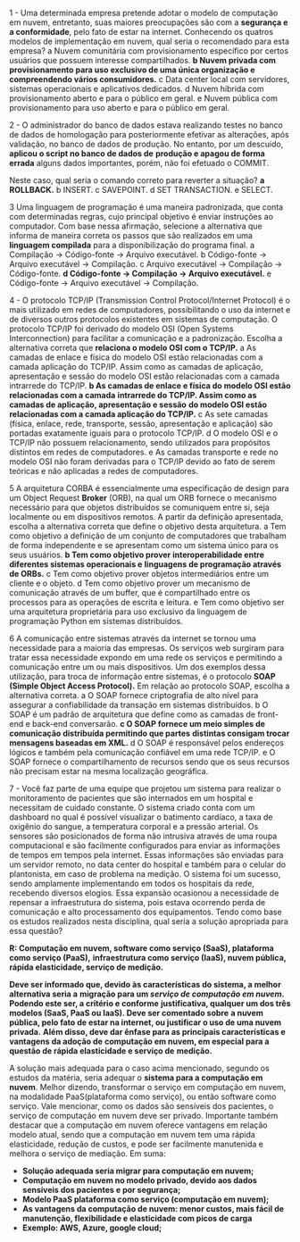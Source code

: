1 - Uma determinada empresa pretende adotar o modelo de computação em nuvem,
entretanto, suas maiores preocupações são com a **segurança e a conformidade**, pelo fato
de estar na internet. Conhecendo os quatros modelos de implementação em nuvem, qual
seria o recomendado para esta empresa?
a Nuvem comunitária com provisionamento específico por certos usuários que
possuem interesse compartilhados.
**b Nuvem privada com provisionamento para uso exclusivo de uma única organização e**
**compreendendo vários consumidores.**
c Data center local com servidores, sistemas operacionais e aplicativos dedicados.
d Nuvem híbrida com provisionamento aberto e para o público em geral.
e Nuvem pública com provisionamento para uso aberto e para o público em geral.

2 - O administrador do banco de dados estava realizando testes no banco de dados de
homologação para posteriormente efetivar as alterações, após validação, no banco de
dados de produção. No entanto, por um descuido, **aplicou o script no banco de dados de**
**produção e apagou de forma errada** alguns dados importantes, porém, não foi efetuado o
COMMIT.

Neste caso, qual seria o comando correto para reverter a situação?
**a ROLLBACK.**
b INSERT.
c SAVEPOINT.
d SET TRANSACTION.
e SELECT.

3 Uma linguagem de programação é uma maneira padronizada, que conta com
determinadas regras, cujo principal objetivo é enviar instruções ao computador.
Com base nessa afirmação, selecione a alternativa que informa de maneira correta os
passos que são realizados em uma **linguagem compilada** para a disponibilização do
programa final.
a Compilação -> Código-fonte -> Arquivo executável.
b Código-fonte -> Arquivo executável -> Compilação.
c Arquivo executável -> Compilação -> Código-fonte.
**d Código-fonte -> Compilação -> Arquivo executável.**
e Código-fonte -> Arquivo executável -> Compilação.

4 - O protocolo TCP/IP (Transmission Control Protocol/Internet Protocol) é o mais utilizado em
redes de computadores, possibilitando o uso da internet e de diversos outros protocolos
existentes em sistemas de computação. O protocolo TCP/IP foi derivado do modelo OSI
(Open Systems Interconnection) para facilitar a comunicação e a padronização.
Escolha a alternativa correta que **relaciona o modelo OSI com o TCP/IP.**
a As camadas de enlace e física do modelo OSI estão relacionadas com a camada
aplicação do TCP/IP. Assim como as camadas de aplicação, apresentação e sessão
do modelo OSI estão relacionadas com a camada intrarrede do TCP/IP.
**b As camadas de enlace e física do modelo OSI estão relacionadas com a camada**
**intrarrede do TCP/IP. Assim como as camadas de aplicação, apresentação e sessão**
**do modelo OSI estão relacionadas com a camada aplicação do TCP/IP.**
c As sete camadas (física, enlace, rede, transporte, sessão, apresentação e aplicação)
são portadas exatamente iguais para o protocolo TCP/IP.
d O modelo OSI e o TCP/IP não possuem relacionamento, sendo utilizados para
propósitos distintos em redes de computadores.
e As camadas transporte e rede no modelo OSI não foram derivadas para o TCP/IP
devido ao fato de serem teóricas e não aplicadas a redes de computadores.

5 A arquitetura CORBA é essencialmente uma especificação de design para um Object
Request **Broker** (ORB), na qual um ORB fornece o mecanismo necessário para que
objetos distribuídos se comuniquem entre si, seja localmente ou em dispositivos remotos.
A partir da definição apresentada, escolha a alternativa correta que define o objetivo desta
arquitetura.
a Tem como objetivo a definição de um conjunto de computadores que trabalham de
forma independente e se apresentam como um sistema único para os seus usuários.
**b Tem como objetivo prover interoperabilidade entre diferentes sistemas operacionais e**
**linguagens de programação através de ORBs.**
c Tem como objetivo prover objetos intermediários entre um cliente e o objeto.
d Tem como objetivo prover um mecanismo de comunicação através de um buffer, que
é compartilhado entre os processos para as operações de escrita e leitura.
e Tem como objetivo ser uma arquitetura proprietária para uso exclusivo da linguagem
de programação Python em sistemas distribuídos.


6 A comunicação entre sistemas através da internet se tornou uma necessidade para a
maioria das empresas. Os serviços web surgiram para tratar essa necessidade expondo
em uma rede os serviços e permitindo a comunicação entre um ou mais dispositivos. Um
dos exemplos dessa utilização, para troca de informação entre sistemas, é o protocolo
**SOAP (Simple Object Access Protocol).**
Em relação ao protocolo SOAP, escolha a alternativa correta.
a O SOAP fornece criptografia de alto nível para assegurar a confiabilidade da
transação em sistemas distribuídos.
b O SOAP é um padrão de arquitetura que define como as camadas de front-end e
back-end conversarão.
**c O SOAP fornece um meio simples de comunicação distribuída permitindo que partes**
**distintas consigam trocar mensagens baseadas em XML.**
d O SOAP é responsável pelos endereços lógicos e também pela comunicação
confiável em uma rede TCP/IP.
e O SOAP fornece o compartilhamento de recursos sendo que os seus recursos não
precisam estar na mesma localização geográfica.

7 - Você faz parte de uma equipe que projetou um sistema para realizar o monitoramento de
pacientes que são internados em um hospital e necessitam de cuidado constante. O
sistema criado conta com um dashboard no qual é possível visualizar o batimento
cardíaco, a taxa de oxigênio do sangue, a temperatura corporal e a pressão arterial. Os
sensores são posicionados de forma não intrusiva através de uma roupa computacional e
são facilmente configurados para enviar as informações de tempos em tempos pela
internet. Essas informações são enviadas para um servidor remoto, no data center do
hospital e também para o celular do plantonista, em caso de problema na medição.
O sistema foi um sucesso, sendo amplamente implementando em todos os hospitais da
rede, recebendo diversos elogios. Essa expansão ocasionou a necessidade de repensar a
infraestrutura do sistema, pois estava ocorrendo perda de comunicação e alto
processamento dos equipamentos.
Tendo como base os estudos realizados nesta disciplina, qual seria a solução apropriada
para essa questão?

**R: Computação em nuvem, software como serviço (SaaS), plataforma como serviço (PaaS),**
**infraestrutura como serviço (IaaS), nuvem pública, rápida elasticidade, serviço de medição.**

**Deve ser informado que, devido às características do sistema, a melhor alternativa seria a**
**migração para um *serviço de computação em nuvem*. Podendo este ser, a critério e conforme**
**justificativa, qualquer um dos três modelos (SaaS, PaaS ou IaaS). Deve ser comentado sobre**
**a nuvem pública, pelo fato de estar na internet, ou justificar o uso de uma nuvem privada.**
**Além disso, deve dar ênfase para as principais características e vantagens da adoção de**
**computação em nuvem, em especial para a questão de rápida elasticidade e serviço de**
**medição.**

A solução mais adequada para o caso acima mencionado, segundo os estudos da matéria, seria adequar o **sistema para a computação em nuvem**. Melhor dizendo, transformar o serviço em computação em nuvem, na modalidade PaaS(plataforma como serviço), ou então software como serviço. Vale  mencionar, como os dados são sensíveis dos pacientes, o serviço de computação em nuvem deve ser privado. Importante também destacar que a computação em nuvem oferece vantagens em relação modelo atual, sendo que a  computação em nuvem tem uma rápida elasticidade, redução de custos, e  pode ser facilmente manutenida e melhora o serviço de mediação. 
Em suma: 
-  **Solução adequada seria migrar para computação em nuvem;** 
- **Computação em nuvem no modelo privado, devido aos dados sensíveis dos pacientes e por segurança;** 
- **Modelo PaaS plataforma como serviço (computação em nuvem);** 
- **As vantagens da computação de nuvem: menor  custos, mais fácil de manutenção, flexibilidade e elasticidade com picos de carga** 
- **Exemplo: AWS, Azure, google cloud;**
